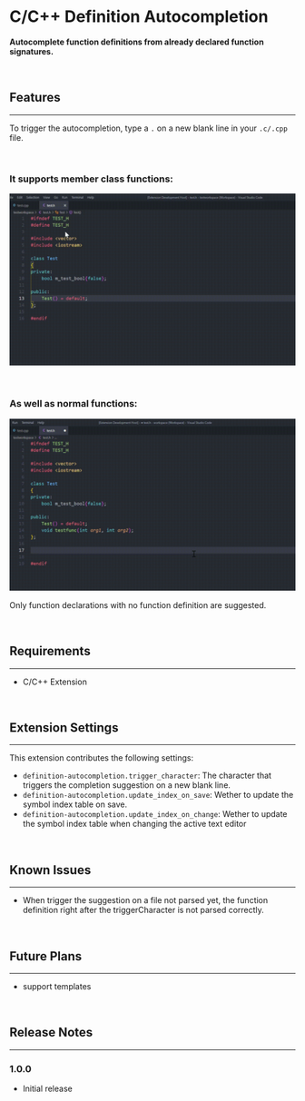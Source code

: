 # C/C++ Definition Autocompletion

**Autocomplete function definitions from already declared function signatures.**

<br>

## Features
-----------

To trigger the autocompletion, type a `.` on a new blank line in your `.c/.cpp` file.

<br>

### **It supports member class functions:**
![feature X](images/member_function_completion_demo.gif)

<br>

### **As well as normal functions:**
![feature X](images/function_completion_demo.gif)

Only function declarations with no function definition are suggested.


<br>

## Requirements
---------------

- C/C++ Extension

<br>

## Extension Settings
---------------------

This extension contributes the following settings:

* `definition-autocompletion.trigger_character`: The character that triggers the completion suggestion on a new blank line.
* `definition-autocompletion.update_index_on_save`: Wether to update the symbol index table on save.
* `definition-autocompletion.update_index_on_change`: Wether to update the symbol index table when changing the active text editor

<br>

## Known Issues
---------------

- When trigger the suggestion on a file not parsed yet, the function definition right after the triggerCharacter is not parsed correctly.

<br>

## Future Plans
---------------

- support templates

<br>

## Release Notes
----------------

### 1.0.0

 - Initial release

